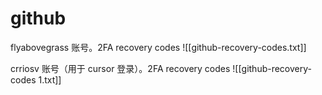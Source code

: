 # github

flyabovegrass 账号。2FA recovery codes
![[github-recovery-codes.txt]]


crriosv 账号（用于 cursor 登录）。2FA recovery codes
![[github-recovery-codes 1.txt]]
